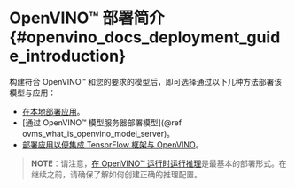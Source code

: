 # OpenVINO™ 部署简介{#openvino_docs_deployment_guide_introduction}


构建符合 OpenVINO™ 和您的要求的模型后，即可选择通过以下几种方法部署该模型与应用：

* [在本地部署应用](../OV_Runtime_UG/deployment/deployment_intro.md)。
* [通过 OpenVINO™ 模型服务器部署模型](@ref ovms_what_is_openvino_model_server)。
* [部署应用以便集成 TensorFlow 框架与 OpenVINO](./openvino_ecosystem_ovtf.md)。


> **NOTE**：请注意，[在 OpenVINO™ 运行时运行推理](../OV_Runtime_UG/openvino_intro.md)是最基本的部署形式。在继续之前，请确保了解如何创建正确的推理配置。